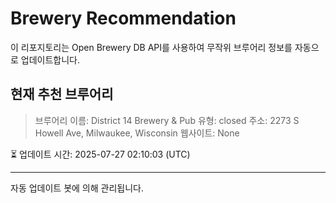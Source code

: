 # Brewery Recommendation

이 리포지토리는 Open Brewery DB API를 사용하여 무작위 브루어리 정보를 자동으로 업데이트합니다.

## 현재 추천 브루어리
> 브루어리 이름: District 14 Brewery & Pub
유형: closed
주소: 2273 S Howell Ave, Milwaukee, Wisconsin
웹사이트: None

⏳ 업데이트 시간: 2025-07-27 02:10:03 (UTC)

---
자동 업데이트 봇에 의해 관리됩니다.